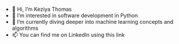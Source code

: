 - 👋 Hi, I’m Keziya Thomas
- 👀 I’m interested in software development in Python
- 🌱 I’m currently diving deeper into machine learning concepts and algorithms
- 📫 You can find me on LinkedIn using this link
